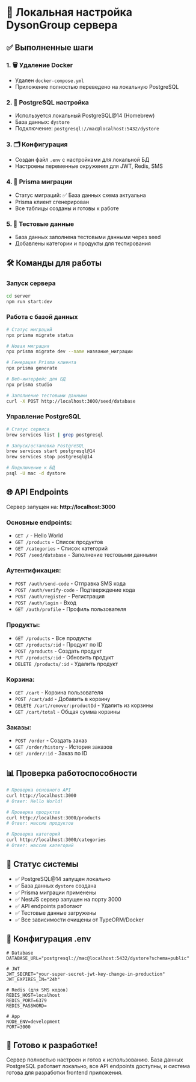# 🚀 Локальная настройка DysonGroup сервера

## ✅ Выполненные шаги

### 1. 🗑️ Удаление Docker

- Удален `docker-compose.yml`
- Приложение полностью переведено на локальную PostgreSQL

### 2. 🐘 PostgreSQL настройка

- Используется локальный PostgreSQL@14 (Homebrew)
- База данных: `dystore`
- Подключение: `postgresql://mac@localhost:5432/dystore`

### 3. 🗂️ Конфигурация

- Создан файл `.env` с настройками для локальной БД
- Настроены переменные окружения для JWT, Redis, SMS

### 4. 🔄 Prisma миграции

- Статус миграций: ✅ База данных схема актуальна
- Prisma клиент сгенерирован
- Все таблицы созданы и готовы к работе

### 5. 🌱 Тестовые данные

- База данных заполнена тестовыми данными через seed
- Добавлены категории и продукты для тестирования

## 🛠️ Команды для работы

### Запуск сервера

```bash
cd server
npm run start:dev
```

### Работа с базой данных

```bash
# Статус миграций
npx prisma migrate status

# Новая миграция
npx prisma migrate dev --name название_миграции

# Генерация Prisma клиента
npx prisma generate

# Веб-интерфейс для БД
npx prisma studio

# Заполнение тестовыми данными
curl -X POST http://localhost:3000/seed/database
```

### Управление PostgreSQL

```bash
# Статус сервиса
brew services list | grep postgresql

# Запуск/остановка PostgreSQL
brew services start postgresql@14
brew services stop postgresql@14

# Подключение к БД
psql -U mac -d dystore
```

## 🌐 API Endpoints

Сервер запущен на: **http://localhost:3000**

### Основные endpoints:

- `GET /` - Hello World
- `GET /products` - Список продуктов
- `GET /categories` - Список категорий
- `POST /seed/database` - Заполнение тестовыми данными

### Аутентификация:

- `POST /auth/send-code` - Отправка SMS кода
- `POST /auth/verify-code` - Подтверждение кода
- `POST /auth/register` - Регистрация
- `POST /auth/login` - Вход
- `GET /auth/profile` - Профиль пользователя

### Продукты:

- `GET /products` - Все продукты
- `GET /products/:id` - Продукт по ID
- `POST /products` - Создать продукт
- `PUT /products/:id` - Обновить продукт
- `DELETE /products/:id` - Удалить продукт

### Корзина:

- `GET /cart` - Корзина пользователя
- `POST /cart/add` - Добавить в корзину
- `DELETE /cart/remove/:productId` - Удалить из корзины
- `GET /cart/total` - Общая сумма корзины

### Заказы:

- `POST /order` - Создать заказ
- `GET /order/history` - История заказов
- `GET /order/:id` - Заказ по ID

## 📊 Проверка работоспособности

```bash
# Проверка основного API
curl http://localhost:3000
# Ответ: Hello World!

# Проверка продуктов
curl http://localhost:3000/products
# Ответ: массив продуктов

# Проверка категорий
curl http://localhost:3000/categories
# Ответ: массив категорий
```

## 🎯 Статус системы

- ✅ PostgreSQL@14 запущен локально
- ✅ База данных `dystore` создана
- ✅ Prisma миграции применены
- ✅ NestJS сервер запущен на порту 3000
- ✅ API endpoints работают
- ✅ Тестовые данные загружены
- ✅ Все зависимости очищены от TypeORM/Docker

## 🔧 Конфигурация .env

```env
# Database
DATABASE_URL="postgresql://mac@localhost:5432/dystore?schema=public"

# JWT
JWT_SECRET="your-super-secret-jwt-key-change-in-production"
JWT_EXPIRES_IN="24h"

# Redis (для SMS кодов)
REDIS_HOST=localhost
REDIS_PORT=6379
REDIS_PASSWORD=

# App
NODE_ENV=development
PORT=3000
```

## 🎉 Готово к разработке!

Сервер полностью настроен и готов к использованию. База данных PostgreSQL работает локально, все API endpoints доступны, и система готова для разработки frontend приложения.
